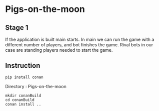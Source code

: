# Pigs-on-the-moon

## Stage 1

If the application is built main starts. In main we can run the game with a different number of players, and bot
finishes the game. Rival bots in our case are standing players needed to start the game.

## Instruction

```
pip install conan
```

Directory : Pigs-on-the-moon

```
mkdir conanBuild
cd conanBuild
conan install ..
```